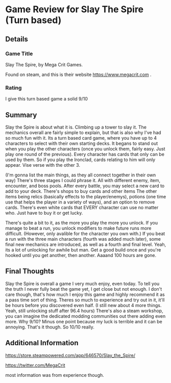 # Game Review for Slay The Spire (Turn based)

## Details

### Game Title

Slay The Spire, by Mega Crit Games.

Found on steam, and this is their website https://www.megacrit.com .

### Rating

I give this turn based game a solid 9/10

## Summary

Slay the Spire is about what it is. Climbing up a tower to slay it.
The mechanics overall are fairly simple to explain, but that is also why I've had so much fun with it.
Its a turn based card game, where you have up to 4 characters to select with their own starting decks.
It begans to stand out when you play the other characters (once you unlock them, fairly easy. Just play one round of the previous).
Every character has cards that only can be used by them. So if you play the Ironclad, cards relating to him will only appear. Vise verse with the other 3.

(I'm gonna list the main things, as they all connect together in their own way)
There's three stages I could phrase it. All with different enemy, item, encounter, and boss pools.
After every battle, you may select a new card to add to your deck.
There's shops to buy cards and other items
The other items being relics (basically effects to the player/enemys), potions (one time use that helps the player in a variety of ways), and an option to remove cards.
There's even white cards that EVERY character can use no matter who. Just have to buy it or get lucky.

There's quite a bit to it, as the more you play the more you unlock.
If you manage to beat a run, you unlock modifiers to make future runs more difficult. (However, only avalible for the character you own with.)
If you beat a run with the three main characters (fourth was added much later), some final new mechanics are introduced, as well as a fourth and final level.
Yeah, its a lot of unlocking for awhile but man. Get a good build once and you're hooked until you get another, then another. Aaaand 100 hours are gone.


## Final Thoughts

Slay the Spire is overall a game I very much enjoy, even today.
To tell you the truth I never fully beat the game yet, I get close but not enough.
I don't care though, that's how much I enjoy this game and highly recommend it as a pass time sort of thing.
Theres so much to experience and try out in it, it'll be hours before you discovered even half. (I still new about 4 more things. Yeah, still unlocking stuff after 96.4 hours)
There's also a steam workshop, you can imagine the dedicated modding communities out there adding even more.
Why 9/10? Minus one point because my luck is terrible and it can be annoying. That's it though. So 10/10 really.


## Additional Information

https://store.steampowered.com/app/646570/Slay_the_Spire/

https://twitter.com/MegaCrit

most information was from experience though.
